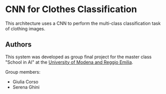 # CNN for Clothes Classification
This architecture uses a CNN to perform the multi-class classification task
of clothing images.

## Authors
This system was developed as group final project for the master class "School in AI" at the [University of Modena and Reggio Emilia](https://www.unimore.it/).

Group members:
- Giulia Corso
- Serena Ghini
